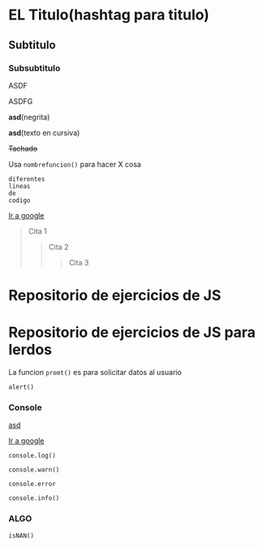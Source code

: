 # EL Titulo(hashtag para titulo)

## Subtitulo

### Subsubtitulo

ASDF

ASDFG

**asd**(negrita)

**asd**(texto en cursiva)

~~Tachado~~

Usa `nombrefuncion()` para hacer X cosa

```
diferentes
lineas
de
codigo
```

[Ir a google](https://www.google.es)

> Cita 1
>
> > Cita 2
> >
> > > Cita 3

# Repositorio de ejercicios de JS

# Repositorio de ejercicios de JS para lerdos

La funcion `promt()` es para solicitar datos al usuario

`alert()`

### Console

[asd](asd.md)

[Ir a google](google.es)

`console.log()`

`console.warn()`

`console.error`

`console.info()`

### ALGO

`isNAN()`

